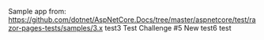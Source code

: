 Sample app from: https://github.com/dotnet/AspNetCore.Docs/tree/master/aspnetcore/test/razor-pages-tests/samples/3.x
test3
Test Challenge #5
New
test6
test
